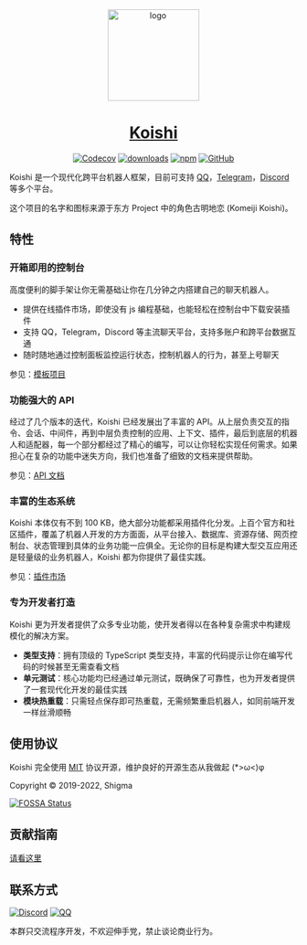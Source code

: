 <div align="center">
  <a href="https://koishi.js.org/" target="_blank">
    <img width="160" src="https://koishi.js.org/koishi.png" alt="logo">
  </a>
  <h1 id="koishi"><a href="https://koishi.js.org/" target="_blank">Koishi</a></h1>

[![Codecov](https://img.shields.io/codecov/c/github/koishijs/koishi?style=flat-square)](https://codecov.io/gh/koishijs/koishi)
[![downloads](https://img.shields.io/npm/dm/koishi?style=flat-square)](https://www.npmjs.com/package/koishi)
[![npm](https://img.shields.io/npm/v/koishi?style=flat-square)](https://www.npmjs.com/package/koishi)
[![GitHub](https://img.shields.io/github/license/koishijs/koishi?style=flat-square)](https://github.com/koishijs/koishi/blob/master/LICENSE)

</div>

Koishi 是一个现代化跨平台机器人框架，目前可支持 [QQ](https://im.qq.com/)，[Telegram](https://telegram.org/)，[Discord](https://discord.com/) 等多个平台。

这个项目的名字和图标来源于东方 Project 中的角色古明地恋 (Komeiji Koishi)。

## 特性

### 开箱即用的控制台

高度便利的脚手架让你无需基础让你在几分钟之内搭建自己的聊天机器人。

- 提供在线插件市场，即使没有 js 编程基础，也能轻松在控制台中下载安装插件
- 支持 QQ，Telegram，Discord 等主流聊天平台，支持多账户和跨平台数据互通
- 随时随地通过控制面板监控运行状态，控制机器人的行为，甚至上号聊天

参见：[模板项目](https://koishi.js.org/manual/starter/installation.html)

### 功能强大的 API

经过了几个版本的迭代，Koishi 已经发展出了丰富的 API。从上层负责交互的指令、会话、中间件，再到中层负责控制的应用、上下文、插件，最后到底层的机器人和适配器，每一个部分都经过了精心的编写，可以让你轻松实现任何需求。如果担心在复杂的功能中迷失方向，我们也准备了细致的文档来提供帮助。

参见：[API 文档](https://koishi.js.org/api/)

### 丰富的生态系统

Koishi 本体仅有不到 100 KB，绝大部分功能都采用插件化分发。上百个官方和社区插件，覆盖了机器人开发的方方面面，从平台接入、数据库、资源存储、网页控制台、状态管理到具体的业务功能一应俱全。无论你的目标是构建大型交互应用还是轻量级的业务机器人，Koishi 都为你提供了最佳实践。

参见：[插件市场](https://koishi.js.org/market.html)

### 专为开发者打造

Koishi 更为开发者提供了众多专业功能，使开发者得以在各种复杂需求中构建规模化的解决方案。

- **类型支持**：拥有顶级的 TypeScript 类型支持，丰富的代码提示让你在编写代码的时候甚至无需查看文档
- **单元测试**：核心功能均已经通过单元测试，既确保了可靠性，也为开发者提供了一套现代化开发的最佳实践
- **模块热重载**：只需轻点保存即可热重载，无需频繁重启机器人，如同前端开发一样丝滑顺畅

## 使用协议

Koishi 完全使用 [MIT](./LICENSE) 协议开源，维护良好的开源生态从我做起 (*>ω<)φ

Copyright © 2019-2022, Shigma

[![FOSSA Status](https://app.fossa.com/api/projects/git%2Bgithub.com%2Fkoishijs%2Fkoishi.svg?type=large)](https://app.fossa.com/projects/git%2Bgithub.com%2Fkoishijs%2Fkoishi?ref=badge_large)

## 贡献指南

[请看这里](./CONTRIBUTING.md)

## 联系方式

[![Discord](https://img.shields.io/discord/811975252883800125?label=discord&style=flat-square&logo=discord&logoColor=white)](https://discord.gg/xfxYwmd284)
[![QQ](https://img.shields.io/badge/QQ-426230045-brightgreen?style=flat-square&logo=tencent-qq&logoColor=white)](https://jq.qq.com/?_wv=1027&k=6FDoxQ6g)

本群只交流程序开发，不欢迎伸手党，禁止谈论商业行为。
